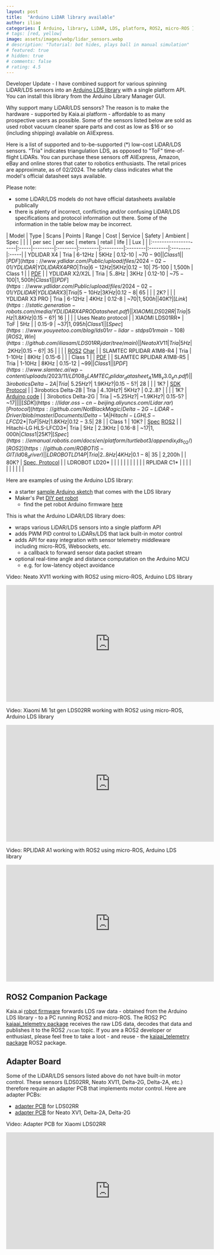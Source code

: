 ```yaml
---
layout: post
title:  "Arduino LiDAR library available"
author: iliao
categories: [ Arduino, library, LiDAR, LDS, platform, ROS2, micro-ROS ]
# tags: [red, yellow]
image: assets/images/webp/lidar_sensors.webp
# description: "Tutorial: bot hides, plays ball in manual simulation"
# featured: true
# hidden: true
# comments: false
# rating: 4.5
---
```

Developer Update - I have combined support for various spinning LiDAR/LDS sensors into an [Arduino LDS library](https://github.com/kaiaai/LDS) with a single platform API. You can install this library from the Arduino Library Manager GUI.

Why support many LiDAR/LDS sensors? The reason is to make the hardware - supported by Kaia.ai platform - affordable to as many prospective users as possible. Some of the sensors listed below are sold as used robot vacuum cleaner spare parts and cost as low as $16 or so (including shipping) available on AliExpress.

Here is a list of supported and to-be-supported (*) low-cost LiDAR/LDS sensors. "Tria" indicates triangulation LDS, as opposed to "ToF" time-of-flight LiDARs. You can purchase these sensors off AliExpress, Amazon, eBay and online stores that cater to robotics enthusiasts. The retail prices are approximate, as of 02/2024. The safety class indicates what the model's official datasheet says available.

Please note:
- some LiDAR/LDS models do not have official datasheets available publically
- there is plenty of incorrect, conflicting and/or confusing LiDAR/LDS specifications and protocol information out there. Some of the information in the table below may be incorrect.

| Model                | Type | Scans   | Points  | Range   | Cost     | Service | Safety  | Ambient | Spec |
|                      |      | per sec | per sec | meters  | retail   | life    |         | Lux     |      |
|:---------------------|:-----|---------|:--------|:--------|:---------|:--------|:--------|:--------|:-----|
| YDLIDAR X4           | Tria |  6-12Hz | 5KHz    | 0.12-10 | ~$70-90  |         | Class 1 |         | [PDF](https://www.ydlidar.com/Public/upload/files/2024-02-01/YDLIDAR%20X4%20Data%20sheet%20V1.2(240125).pdf) |
| YDLIDAR X4 PRO       | Tria |  6-12Hz | 5KHz    | 0.12-10 | ~$75-100 | 1,500h  | Class 1 |         | [PDF](https://www.ydlidar.com/Public/upload/files/2024-02-01/YDLIDAR%20X4PRO%20Datasheet%20V1.1%20(240124).pdf) |
| YDLIDAR X2/X2L       | Tria |  5..8Hz | 3KHz    | 0.12-10 | ~$75-100 | 1,500h  | Class 1 |         | [PDF](https://www.ydlidar.com/Public/upload/files/2024-02-01/YDLIDAR%20X2%20Data%20Sheet%20V1.2(240124).pdf) |
| YDLIDAR X3           | Tria |  5-10Hz | 3KHz    | 0.12-8  | ~$65     |         |         | 2K?     |      |
| YDLIDAR X3 PRO       | Tria |  6-12Hz | 4KHz    | 0.12-8  | ~$70     | 1,500h  |         | 40K?    | [Link](https://static.generation-robots.com/media/YDLIDARX4PRODatasheet.pdf) |
| XIAOMI LDS02RR       | Tria |   5Hz   | 1.8KHz  | 0.15-6? | ~$16     |         |         |         | Uses Neato protocol |
| XIAOMI LDS01RR*      | ToF  |   5Hz   |         | 0.15-9  | ~$37     | 1,095h  | Class 1 |         | [Spec](https://www.youyeetoo.com/blog/lds01rr-lidar-stdps01rmain-108) [ROS2, Win](https://github.com/iliasam/LDS01RR_lidar/tree/main) |
| Neato XV11           | Tria |   5Hz   | ~2KHz   | 0.15-6? | ~$35     |         |         |         | [ROS2](https://github.com/mjstn/xv_11_driver) [Char](https://www.diva-portal.org/smash/get/diva2:995686/FULLTEXT01.pdf) |
| SLAMTEC RPLIDAR A1M8-R4 | Tria |  1-10Hz | 8KHz | 0.15-6  |          |         | Class 1 |         | [PDF](https://www.slamtec.ai/wp-content/uploads/2023/11/LD108_SLAMTEC_rplidar_datasheet_A1M8_v3.0_en.pdf) |
| SLAMTEC RPLIDAR A1M8-R5 | Tria |  1-10Hz | 8KHz | 0.15-12 | ~$99     |         | Class 1 |         | [PDF](https://www.slamtec.ai/wp-content/uploads/2023/11/LD108_SLAMTEC_rplidar_datasheet_A1M8_v3.0_en.pdf) |
| 3irobotics Delta-2A  | Tria | ~5.25Hz?| ~1.9KHz?| 0.15-5? | ~$28     |         |         | 1K?     | [SDK](https://github.com/CWRU-AutonomousVehiclesLab/Delta-2B-Lidar-SDK) [Protocol](https://github.com/NotBlackMagic/Delta-2G-LiDAR-Driver/blob/master/Documents/Delta-1A%20EN.pdf) |
| 3irobotics Delta-2B  | Tria | 4..10Hz?|  5KHz?  | 0.2..8? |          |         |         | 1K?     | [Arduino code](https://wiki.iarduino.ru/page/delta-2b-lidar-esp32/) |
| 3irobotics Delta-2G  | Tria | ~5.25Hz?| ~1.9KHz?| 0.15-5? | ~$17     |         |         |         | [SDK](https://lidar.oss-cn-beijing.aliyuncs.com/Lidar.rar) [Protocol](https://github.com/NotBlackMagic/Delta-2G-LiDAR-Driver/blob/master/Documents/Delta-1A%20EN.pdf) |
| Hitachi-LG HLS-LFCD2*| ToF  |   5Hz   | 1.8KHz  | 0.12-3.5| ~$28     |         | Class 1 | 10K?    | [Spec](https://emanual.robotis.com/docs/en/platform/turtlebot3/appendix_lds_01/) [ROS2](https://github.com/ROBOTIS-GIT/hls_lfcd_lds_driver) |
| Hitachi-LG HLS-LFCD3*| Tria |   5Hz   | 2.3KHz  | 0.16-8  | ~$17     | 1,000h  | Class 1 | 25K?    | [Spec](https://emanual.robotis.com/docs/en/platform/turtlebot3/appendix_lds_02/) [ROS2](https://github.com/ROBOTIS-GIT/ld08_driver) |
| LDROBOT LD14P        | Tria | 2..8Hz  | 4KHz    | 0.1-8   | ~$35     | 2,200h  |         | 80K?    | [Spec, Protocol](https://www.waveshare.com/wiki/D200_LiDAR_Kit) |
| LDROBOT LD20*        |      |         |         |         |          |         |         |         |      |
| RPLIDAR C1*          |      |         |         |         |          |         |         |         |      |

Here are examples of using the Arduino LDS library:
- a starter [sample Arduino sketch](https://github.com/kaiaai/LDS/tree/main/examples/lds_basic_esp32) that comes with the LDS library
- Maker's Pet [DIY pet robot](https://github.com/makerspet/makerspet_loki)
  - find the pet robot Arduino firmware [here](https://github.com/kaiaai/firmware)

This is what the Arduino LiDAR/LDS library does:
- wraps various LiDAR/LDS sensors into a single platform API
- adds PWM PID control to LiDARs/LDS that lack built-in motor control
- adds API for easy integration with sensor telemetry middleware including micro-ROS, Websockets, etc.
  - a callback to forward sensor data packet stream
- optional real-time angle and distance computation on the Arduino MCU
  - e.g. for low-latency object avoidance


Video: Neato XV11 working with ROS2 using micro-ROS, Arduino LDS library
<div class="text-center">
<iframe width="560" height="315" src="https://www.youtube.com/embed/kfk1Q0RSJpI" title="YouTube video player" frameborder="0" allow="accelerometer; autoplay; clipboard-write; encrypted-media; gyroscope; picture-in-picture; web-share" allowfullscreen></iframe>
</div>

Video: Xiaomi Mi 1st gen LDS02RR working with ROS2 using micro-ROS, Arduino LDS library
<div class="text-center">
<iframe width="560" height="315" src="https://www.youtube.com/embed/STbCVhdgLSw" title="YouTube video player" frameborder="0" allow="accelerometer; autoplay; clipboard-write; encrypted-media; gyroscope; picture-in-picture; web-share" allowfullscreen></iframe>
</div>

Video: RPLIDAR A1 working with ROS2 using micro-ROS, Arduino LDS library
<div class="text-center">
<iframe width="560" height="315" src="https://www.youtube.com/embed/f8IYjfiXsMk" title="YouTube video player" frameborder="0" allow="accelerometer; autoplay; clipboard-write; encrypted-media; gyroscope; picture-in-picture; web-share" allowfullscreen></iframe>
</div>

## ROS2 Companion Package

Kaia.ai [robot firmware](https://github.com/kaiaai/firmware) forwards LDS raw data - obtained from the Arduino LDS library - to a PC running ROS2 and micro-ROS. The ROS2 PC [kaiaai_telemetry package](https://github.com/kaiaai/kaiaai/tree/humble/kaiaai_telemetry) receives the raw LDS data, decodes that data and publishes it to the ROS2 `/scan` topic. If you are a ROS2 developer or enthusiast, please feel free to take a loot - and reuse - the [kaiaai_telemetry package](https://github.com/kaiaai/kaiaai/tree/humble/kaiaai_telemetry) ROS2 package.

## Adapter Board
Some of the LiDAR/LDS sensors listed above do not have built-in motor control. These sensors (LDS02RR, Neato XV11, Delta-2G, Delta-2A, etc.) therefore require an adapter PCB that implements motor control. Here are adapter PCBs:
- [adapter PCB](https://github.com/makerspet/pcb/tree/main/lds02rr_adapter) for LDS02RR
- [adapter PCB](https://github.com/makerspet/pcb/tree/main/neato_delta_adapter) for Neato XV1, Delta-2A, Delta-2G

Video: Adapter PCB for Xiaomi LDS02RR
<div class="text-center">
<iframe width="560" height="315" src="https://www.youtube.com/embed/Wes9GYomUdE" title="YouTube video player" frameborder="0" allow="accelerometer; autoplay; clipboard-write; encrypted-media; gyroscope; picture-in-picture; web-share" allowfullscreen></iframe>
</div>

